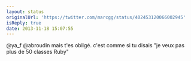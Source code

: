 ```yaml
---
layout: status
originalUrl: 'https://twitter.com/marcgg/status/402453120066002945'
isReply: true
date: 2013-11-18 15:07:55
---
```


@ya_f @abroudin mais t'es obligé. c'est comme si tu disais "je veux pas plus de 50 classes Ruby"
